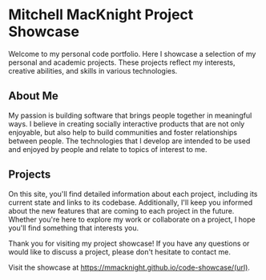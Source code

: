# Mitchell MacKnight Project Showcase

Welcome to my personal code portfolio. Here I showcase a selection of my personal and academic projects. These projects reflect my interests, creative abilities, and skills in various technologies.

## About Me

My passion is building software that brings people together in meaningful ways. I believe in creating socially interactive products that are not only enjoyable, but also help to build communities and foster relationships between people. The technologies that I develop are intended to be used and enjoyed by people and relate to topics of interest to me.

## Projects

On this site, you'll find detailed information about each project, including its current state and links to its codebase. Additionally, I'll keep you informed about the new features that are coming to each project in the future. Whether you're here to explore my work or collaborate on a project, I hope you'll find something that interests you.

Thank you for visiting my project showcase! If you have any questions or would like to discuss a project, please don't hesitate to contact me.

Visit the showcase at https://mmacknight.github.io/code-showcase/(url).
